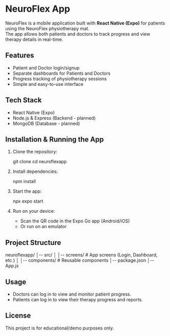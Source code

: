 # NeuroFlex App

NeuroFlex is a mobile application built with **React Native (Expo)** for patients using the NeuroFlex physiotherapy mat.  
The app allows both patients and doctors to track progress and view therapy details in real-time.

## Features
- Patient and Doctor login/signup
- Separate dashboards for Patients and Doctors
- Progress tracking of physiotherapy sessions
- Simple and easy-to-use interface

## Tech Stack
- React Native (Expo)
- Node.js & Express (Backend - planned)
- MongoDB (Database - planned)

## Installation & Running the App

1. Clone the repository:
   
   git clone <your-repo-url>
   cd neuroflexapp


2. Install dependencies:

   npm install
  

3. Start the app:

   npx expo start
  

4. Run on your device:

   * Scan the QR code in the Expo Go app (Android/iOS)
   * Or run on an emulator

## Project Structure
neuroflexapp/
│-- src/
│   │-- screens/        # App screens (Login, Dashboard, etc.)
│   │-- components/     # Reusable components
│-- package.json
│-- App.js


## Usage

* Doctors can log in to view and monitor patient progress.
* Patients can log in to view their therapy progress and reports.

## License

This project is for educational/demo purposes only.

